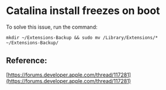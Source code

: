 # Catalina install freezes on boot


To solve this issue, run the command:

`mkdir ~/Extensions-Backup && sudo mv /Library/Extensions/* ~/Extensions-Backup/`

## Reference:

[https://forums.developer.apple.com/thread/117281](https://forums.developer.apple.com/thread/117281)
